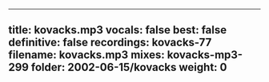 
---
title: kovacks.mp3
vocals: false
best: false
definitive: false
recordings: kovacks-77
filename: kovacks.mp3
mixes: kovacks-mp3-299
folder: 2002-06-15/kovacks
weight: 0
---
